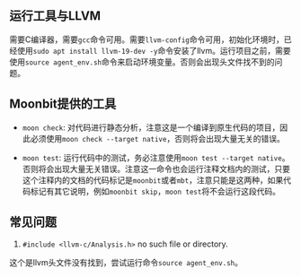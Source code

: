 ## 运行工具与LLVM

需要C编译器，需要`gcc`命令可用。需要`llvm-config`命令可用，初始化环境时，已经使用`sudo apt install llvm-19-dev -y`命令安装了llvm。运行项目之前，需要使用`source agent_env.sh`命令来启动环境变量。否则会出现头文件找不到的问题。


## Moonbit提供的工具

- `moon check`: 对代码进行静态分析，注意这是一个编译到原生代码的项目，因此必须使用`moon check --target native`，否则将会出现大量无关的错误。

- `moon test`: 运行代码中的测试，务必注意使用`moon test --target native`。否则将会出现大量无关错误。注意这一命令也会运行注释文档内的测试，只要这个注释内的文档的代码标记是`moonbit`或者`mbt`，注意只能是这两种，如果代码标记有其它说明，例如`moonbit skip`，`moon test`将不会运行这段代码。

## 常见问题

1. `#include <llvm-c/Analysis.h>` no such file or directory.

这个是llvm头文件没有找到，尝试运行命令`source agent_env.sh`。
